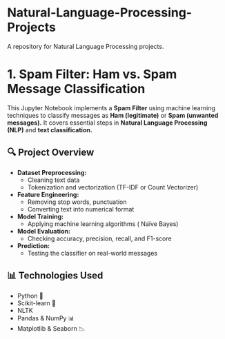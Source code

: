 # Natural-Language-Processing-Projects
A repository for Natural Language Processing projects.

# 1. Spam Filter: Ham vs. Spam Message Classification

This Jupyter Notebook implements a **Spam Filter** using machine learning techniques to classify messages as **Ham (legitimate)** or **Spam (unwanted messages).** It covers essential steps in **Natural Language Processing (NLP)** and **text classification.**

## 🔍 Project Overview

- **Dataset Preprocessing:**  
  - Cleaning text data  
  - Tokenization and vectorization (TF-IDF or Count Vectorizer)  
- **Feature Engineering:**  
  - Removing stop words, punctuation  
  - Converting text into numerical format  
- **Model Training:**  
  - Applying machine learning algorithms ( Naïve Bayes)  
- **Model Evaluation:**  
  - Checking accuracy, precision, recall, and F1-score  
- **Prediction:**  
  - Testing the classifier on real-world messages  

## 📊 Technologies Used  
- Python 🐍  
- Scikit-learn 🤖  
- NLTK 
- Pandas & NumPy 📊  
- Matplotlib & Seaborn 📉  
